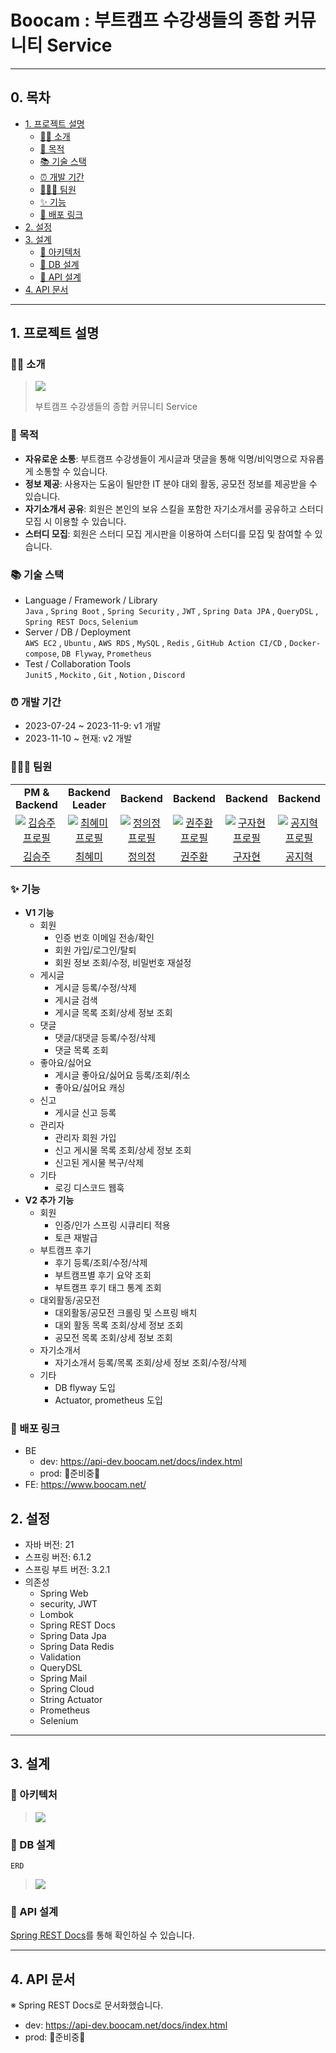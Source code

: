# Boocam : 부트캠프 수강생들의 종합 커뮤니티 Service

---

## 0. 목차

- [1. 프로젝트 설명](#1-프로젝트-설명)
    - [💁🏻 소개](#-소개)
    - [🎯 목적](#-목적)
    - [📚 기술 스택](#-기술-스택)
    - [⏰ 개발 기간](#-개발-기간)
    - [🧑🏻‍💻 팀원](#-팀원)
    - [✨ 기능](#-기능)
    - [🔗 배포 링크](#-배포-링크)
- [2. 설정](#2-설정)
- [3. 설계](#3-설계)
    - [📰 아키텍처](#-아키텍처)
    - [💾 DB 설계](#-DB-설계)
    - [📡 API 설계](#-API-설계)
- [4. API 문서](#4-API-문서)

---

## 1. 프로젝트 설명

### 💁🏻 소개

> ![](src/main/resources/images/logo.png)
> 
> 부트캠프 수강생들의 종합 커뮤니티 Service

### 🎯 목적

- **자유로운 소통**: 부트캠프 수강생들이 게시글과 댓글을 통해 익명/비익명으로 자유롭게 소통할 수 있습니다.
- **정보 제공**: 사용자는 도움이 될만한 IT 분야 대외 활동, 공모전 정보를 제공받을 수 있습니다.
- **자기소개서 공유**: 회원은 본인의 보유 스킬을 포함한 자기소개서를 공유하고 스터디 모집 시 이용할 수 있습니다. 
- **스터디 모집**: 회원은 스터디 모집 게시판을 이용하여 스터디를 모집 및 참여할 수 있습니다.

### 📚 기술 스택
- Language / Framework / Library<br />
  `Java` , `Spring Boot` , `Spring Security` , `JWT` , `Spring Data JPA` , `QueryDSL` , `Spring REST Docs`, `Selenium`
- Server / DB / Deployment<br />
  `AWS EC2` , `Ubuntu` , `AWS RDS` , `MySQL` , `Redis` , `GitHub Action CI/CD` , `Docker-compose`, `DB Flyway`, `Prometheus`
- Test / Collaboration Tools<br />
  `Junit5` , `Mockito` , `Git` , `Notion` , `Discord`

### ⏰ 개발 기간

- 2023-07-24 ~ 2023-11-9: v1 개발
- 2023-11-10 ~ 현재: v2 개발

### 🧑🏻‍💻 팀원

<table>
  <tr>
    <td align="center">
      <b>PM & Backend</b>
    </td>
    <td align="center">
      <b>Backend Leader</b>
    </td>
    <td align="center">
      <b>Backend</b>
    </td>
    <td align="center">
      <b>Backend</b>
    </td>
    <td align="center">
      <b>Backend</b>
    </td>
    <td align="center">
      <b>Backend</b>
    </td>
  </tr>
  </tr>
    <tr>
    <td align="center" width="150px">
      <a href="https://github.com/chimaek" target="_blank">
        <img src="https://avatars.githubusercontent.com/u/24273120?v=4" alt="김승주 프로필" />
      </a>
    </td>
    <td align="center" width="150px">
      <a href="https://github.com/ghrltjdtprbs" target="_blank">
        <img src="https://avatars.githubusercontent.com/u/105612931?v=4" alt="최혜미 프로필" />
      </a>
    </td>
    <td align="center" width="150px">
      <a href="https://github.com/JeongUijeong" target="_blank">
        <img src="https://avatars.githubusercontent.com/u/94631526?v=4" alt="정의정 프로필" />
      </a>
    </td>
    <td align="center" width="150px">
      <a href="https://github.com/KwonJuHwan" target="_blank">
        <img src="https://avatars.githubusercontent.com/u/118177454?v=4" alt="권주환 프로필" />
      </a>
    </td>
    <td align="center" width="150px">
      <a href="https://github.com/Nine-JH" target="_blank">
        <img src="https://avatars.githubusercontent.com/u/139187207?v=4" alt="구자현 프로필" />
      </a>
    </td>
    <td align="center" width="150px">
      <a href="https://github.com/Kongji82" target="_blank">
        <img src="https://avatars.githubusercontent.com/u/47727212?v=4" alt="공지혁 프로필" />
      </a>
    </td>
  </tr>
  <tr>
    <td align="center">
      <a href="https://github.com/chimaek" target="_blank">
        김승주
      </a>
    </td>
    <td align="center">
      <a href="https://github.com/ghrltjdtprbs" target="_blank">
        최혜미
      </a>
    </td>
    <td align="center">
      <a href="https://github.com/JeongUijeong" target="_blank">
        정의정
      </a>
    </td>
    <td align="center">
      <a href="https://github.com/KwonJuHwan" target="_blank">
        권주환
      </a>
    </td>
    <td align="center">
      <a href="https://github.com/Nine-JH" target="_blank">
        구자현
      </a>
    </td>
    <td align="center">
      <a href="https://github.com/Kongji82" target="_blank">
        공지혁
      </a>
    </td>
  </tr>
</table>

### ✨ 기능

- **V1 기능**
    - 회원
        - 인증 번호 이메일 전송/확인
        - 회원 가입/로그인/탈퇴
        - 회원 정보 조회/수정, 비밀번호 재설정
    - 게시글
        - 게시글 등록/수정/삭제
        - 게시글 검색
        - 게시글 목록 조회/상세 정보 조회
    - 댓글
        - 댓글/대댓글 등록/수정/삭제
        - 댓글 목록 조회
    - 좋아요/싫어요
        - 게시글 좋아요/싫어요 등록/조회/취소
        - 좋아요/싫어요 캐싱
    - 신고
        - 게시글 신고 등록
    - 관리자
        - 관리자 회원 가입
        - 신고 게시물 목록 조회/상세 정보 조회
        - 신고된 게시물 복구/삭제
    - 기타
        - 로깅 디스코드 웹훅
- **V2 추가 기능**
    - 회원
        - 인증/인가 스프링 시큐리티 적용
        - 토큰 재발급
    - 부트캠프 후기
        - 후기 등록/조회/수정/삭제
        - 부트캠프별 후기 요약 조회
        - 부트캠프 후기 태그 통계 조회
    - 대외활동/공모전
        - 대외활동/공모전 크롤링 및 스프링 배치
        - 대외 활동 목록 조회/상세 정보 조회
        - 공모전 목록 조회/상세 정보 조회
    - 자기소개서
        - 자기소개서 등록/목록 조회/상세 정보 조회/수정/삭제
    - 기타
        - DB flyway 도입
        - Actuator, prometheus 도입

### 🔗 배포 링크

- BE
    - dev: https://api-dev.boocam.net/docs/index.html
    - prod: 🚧준비중🚧
- FE: https://www.boocam.net/

## 2. 설정

- 자바 버전: 21
- 스프링 버전: 6.1.2
- 스프링 부트 버전: 3.2.1
- 의존성
    - Spring Web
    - security, JWT
    - Lombok
    - Spring REST Docs
    - Spring Data Jpa
    - Spring Data Redis
    - Validation
    - QueryDSL
    - Spring Mail
    - Spring Cloud
    - String Actuator
    - Prometheus
    - Selenium

---

## 3. 설계

### 📰 아키텍처

> ![](src/main/resources/images/architecture.png)

### 💾 DB 설계

`ERD`
> ![](src/main/resources/images/erd.png)

### 📡 API 설계

[Spring REST Docs](#4-API-문서)를 통해 확인하실 수 있습니다.

---

## 4. API 문서

※ Spring REST Docs로 문서화했습니다.
- dev: https://api-dev.boocam.net/docs/index.html
- prod: 🚧준비중🚧
